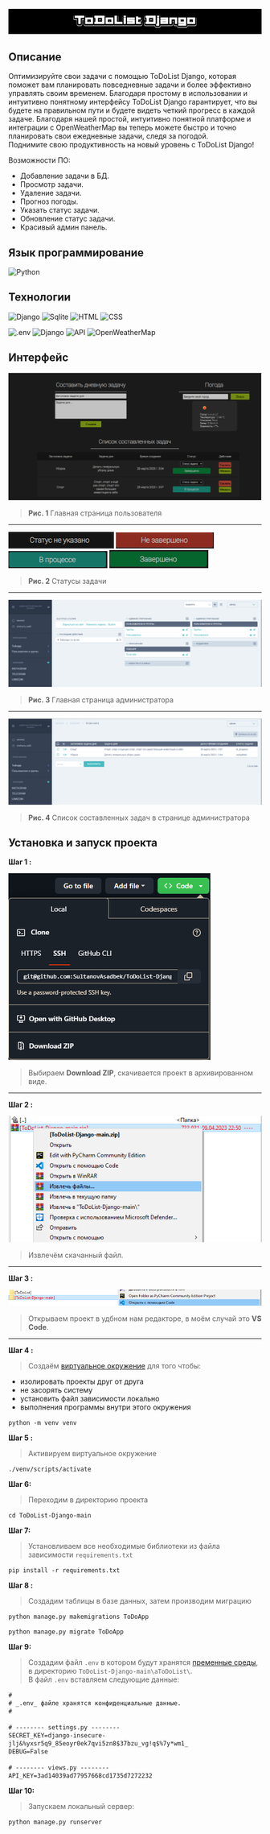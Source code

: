 ![Header](https://github.com/SultanovAsadbek/ToDoList-Django/blob/Example/Project_assets/prj_name.gif)


## Описание
Оптимизируйте свои задачи с помощью ToDoList Django, которая поможет вам планировать повседневные задачи и более эффективно управлять своим временем. Благодаря простому в использовании и интуитивно понятному интерфейсу ToDoList Django гарантирует, что вы будете на правильном пути и будете видеть четкий прогресс в каждой задаче. Благодаря нашей простой, интуитивно понятной платформе и интеграции с OpenWeatherMap вы теперь можете быстро и точно планировать свои ежедневные задачи, следя за погодой. 
<br> Поднимите свою продуктивность на новый уровень с ToDoList Django!

Возможности ПО:
- Добавление задачи в БД.
- Просмотр задачи.
- Удаление задачи.
- Прогноз погоды.
- Указать статус задачи.
- Обновление статус задачи.
- Красивый админ панель.


## Язык программирование
![Python](https://img.shields.io/badge/python-black?style=for-the-badge&logo=python&logoColor=yellow)


## Технологии
![Django](https://img.shields.io/badge/Django-black?style=for-the-badge&logo=django&logoColor=green)
![Sqlite](https://img.shields.io/badge/sqlite3-black?style=for-the-badge&logo=sqlite&logoColor=blue)
![HTML](https://img.shields.io/badge/HTML5-black?style=for-the-badge&logo=HTML5&logoColor=orange)
![CSS](https://img.shields.io/badge/CSS3-black?style=for-the-badge&logo=CSS3&logoColor=blue)

![.env](https://img.shields.io/badge/.env-black?style=for-the-badge&logo=.env&logoColor=green)
![Django](https://img.shields.io/badge/django_jet_reboot-black?style=for-the-badge&logo=Vectorworks&logoColor=red)
![API](https://img.shields.io/badge/API-black?style=for-the-badge&logo=Vectorworks&logoColor=blue)
![OpenWeatherMap](https://img.shields.io/badge/openweathermap-black?style=for-the-badge&logo=Vectorworks&logoColor=blue)


## Интерфейс
![main_page](https://github.com/SultanovAsadbek/ToDoList-Django/blob/Example/Project_assets/main_page.png)
> **Рис. 1**  Главная страница пользователя
---


![none_status](https://github.com/SultanovAsadbek/ToDoList-Django/blob/Example/Project_assets/none_status.png)
![not_completed](https://github.com/SultanovAsadbek/ToDoList-Django/blob/Example/Project_assets/not_completed.png)
![in_progress](https://github.com/SultanovAsadbek/ToDoList-Django/blob/Example/Project_assets/in_progress.png)
![completed](https://github.com/SultanovAsadbek/ToDoList-Django/blob/Example/Project_assets/completed.png)
> **Рис. 2** Статусы задачи
---


![main_admin_page](https://github.com/SultanovAsadbek/ToDoList-Django/blob/Example/Project_assets/main_admin_page.png)
> **Рис. 3** Главная страница администратора
---


![taks_list_admin_page](https://github.com/SultanovAsadbek/ToDoList-Django/blob/Example/Project_assets/taks_list_admin_page.png)
> **Рис. 4** Список составленных задач в странице администратора


## Установка и запуск проекта
**Шаг 1 :**

![taks_list_admin_page](https://github.com/SultanovAsadbek/ToDoList-Django/blob/main/Project_assets/step-1_installing.png)
> Выбираем  **Download ZIP**, скачивается проект в архивированном виде.
---


**Шаг 2 :**

![taks_list_admin_page](https://github.com/SultanovAsadbek/ToDoList-Django/blob/main/Project_assets/step-2_installing.png)
> Извлечём скачанный файл.
---


**Шаг 3 :**

![taks_list_admin_page](https://github.com/SultanovAsadbek/ToDoList-Django/blob/main/Project_assets/step-3_installing.png)
> Открываем проект в удбном нам редакторе, в моём случай это **VS Code**.
---


**Шаг 4 :**
> Создаём [виртуальное окружение](https://pyneng.readthedocs.io/ru/latest/book/01_intro/virtualenv.html) для того чтобы:
+ изолировать проекты друг от друга 
+ не засорять систему 
+ установить файл зависимости локально 
+ выполнения программы внутри этого окружения 

```
python -m venv venv
```


**Шаг 5 :**
> Активируем виртуальное окружение

``` 
./venv/scripts/activate
```


**Шаг 6:**
> Переходим в директорию проекта

```
cd ToDoList-Django-main
```


**Шаг 7:**
> Установливаем все необходимые библиотеки из файла зависимости ```requirements.txt```

```
pip install -r requirements.txt
```


**Шаг 8 :**
> Создадим таблицы в базе данных, затем производим миграцию

```
python manage.py makemigrations ToDoApp
```

```
python manage.py migrate ToDoApp
```


**Шаг 9:**
> Создадим файл ```.env``` в котором будут хранятся [пременные среды](https://dev.to/jakewitcher/using-env-files-for-environment-variables-in-python-applications-55a1), в директорию ```ToDoList-Django-main\aToDoList\```.
<br> В файл ```.env``` вставляем следующие данные:

```
#
# _.env_ файле хранятся конфиденциальные данные.
#

# -------- settings.py --------
SECRET_KEY=django-insecure-jlj&%yxsr5q9_85eoyr0ek7qvi5zn8$37bzu_vg!q$%7y*wm1_
DEBUG=False

# -------- views.py --------
API_KEY=3ad14039ad77957668cd1735d7272232
``` 


**Шаг 10:**
> Запускаем локальный сервер:

```
python manage.py runserver
```
